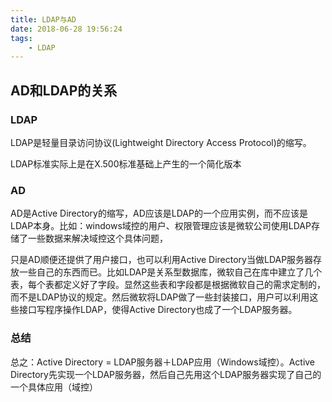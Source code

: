 ```yaml
---
title: LDAP与AD
date: 2018-06-28 19:56:24
tags: 
    - LDAP
---
```

<meta name="referrer" content="no-referrer" />

## AD和LDAP的关系

### LDAP
LDAP是轻量目录访问协议(Lightweight Directory Access Protocol)的缩写。

LDAP标准实际上是在X.500标准基础上产生的一个简化版本

### AD
AD是Active  Directory的缩写，AD应该是LDAP的一个应用实例，而不应该是LDAP本身。比如：windows域控的用户、权限管理应该是微软公司使用LDAP存储了一些数据来解决域控这个具体问题，

只是AD顺便还提供了用户接口，也可以利用Active Directory当做LDAP服务器存放一些自己的东西而已。比如LDAP是关系型数据库，微软自己在库中建立了几个表，每个表都定义好了字段。显然这些表和字段都是根据微软自己的需求定制的，而不是LDAP协议的规定。然后微软将LDAP做了一些封装接口，用户可以利用这些接口写程序操作LDAP，使得Active Directory也成了一个LDAP服务器。

### 总结
总之：Active Directory = LDAP服务器＋LDAP应用（Windows域控）。Active Directory先实现一个LDAP服务器，然后自己先用这个LDAP服务器实现了自己的一个具体应用（域控）